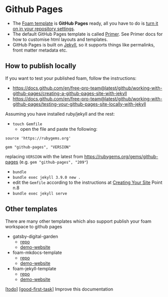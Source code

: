 # Github Pages

- The [Foam template](https://github.com/foambubble/foam-template) is **GitHub Pages** ready, all you have to do is [turn it on in your repository settings](https://guides.github.com/features/pages/).
- The default GitHub Pages template is called [Primer](https://github.com/pages-themes/primer). See Primer docs for how to customise html layouts and templates.
- GitHub Pages is built on [Jekyll](https://jekyllrb.com/), so it supports things like permalinks, front matter metadata etc.

## How to publish locally

If you want to test your published foam, follow the instructions:
- https://docs.github.com/en/free-pro-team@latest/github/working-with-github-pages/creating-a-github-pages-site-with-jekyll
- https://docs.github.com/en/free-pro-team@latest/github/working-with-github-pages/testing-your-github-pages-site-locally-with-jekyll

Assuming you have installed ruby/jekyll and the rest:
- `touch Gemfile`
  - open the file and paste the following:
```
source 'https://rubygems.org'

gem "github-pages", "VERSION"
```
replacing `VERSION` with the latest from https://rubygems.org/gems/github-pages (e.g. `gem "github-pages", "209"`)
- `bundle`
- `bundle exec jekyll 3.9.0 new .`
- edit the `Gemfile` according to the instructions at [Creating Your Site](https://docs.github.com/en/free-pro-team@latest/github/working-with-github-pages/creating-a-github-pages-site-with-jekyll#creating-your-site) Point n.8
- `bundle exec jekyll serve`


## Other templates
There are many other templates which also support publish your foam workspace to github pages

* gatsby-digital-garden
    * [repo](https://github.com/mathieudutour/gatsby-digital-garden)
    * [demo-website](https://mathieudutour.github.io/gatsby-digital-garden/)
* foam-mkdocs-template
    * [repo](https://github.com/Jackiexiao/foam-mkdocs-template)
    * [demo-website](https://jackiexiao.github.io/foam/)
* foam-jekyll-template
    * [repo](https://github.com/hikerpig/foam-jekyll-template)
    * [demo-website](https://hikerpig.github.io/foam-jekyll-template/)

[[todo]] [[good-first-task]] Improve this documentation

[//begin]: # "Autogenerated link references for markdown compatibility"
[todo]: ../dev/todo.md "Todo"
[good-first-task]: ../dev/good-first-task.md "Good First Task"
[//end]: # "Autogenerated link references"
